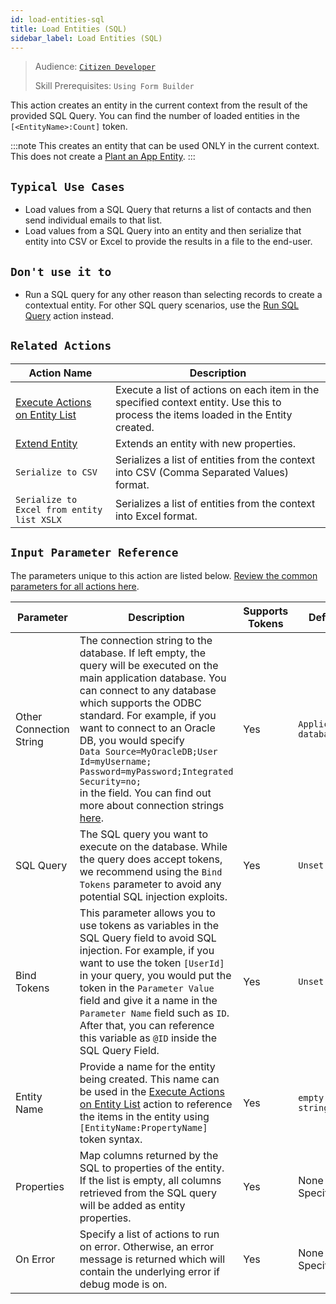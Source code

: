 ```yaml
---
id: load-entities-sql
title: Load Entities (SQL)
sidebar_label: Load Entities (SQL)
---
```


> Audience: [`Citizen Developer`](/docs/audience#citizen-developers)
>
> Skill Prerequisites: `Using Form Builder`

This action creates an entity in the current context from the result of the provided SQL Query. You can find the number of loaded entities in the `[<EntityName>:Count]` token.

:::note
This creates an entity that can be used ONLY in the current context. This does not create a [Plant an App Entity](/docs/entities).
:::

## `Typical Use Cases`

- Load values from a SQL Query that returns a list of contacts and then send individual emails to that list.
- Load values from a SQL Query into an entity and then serialize that entity into CSV or Excel to provide the results in a file to the end-user.

## `Don't use it to`

- Run a SQL query for any other reason than selecting records to create a contextual entity. For other SQL query scenarios, use the [Run SQL Query](/docs/actions/run-sql) action instead.

## `Related Actions`

| Action Name | Description |
| -- | -- |
| [Execute Actions on Entity List](/docs/actions/execute-actions-entity-list)   | Execute a list of actions on each item in the specified context entity. Use this to process the items loaded in the Entity created. |
| [Extend Entity](/docs/actions/extend-entity)   | Extends an entity with new properties. |
| `Serialize to CSV`   | Serializes a list of entities from the context into CSV (Comma Separated Values) format. |
| `Serialize to Excel from entity list XSLX`   | Serializes a list of entities from the context into Excel format. |

## `Input Parameter Reference`

The parameters unique to this action are listed below. [Review the common parameters for all actions here](/docs/actions/common-parameters).

| Parameter| Description| Supports Tokens | Default| Required |
| -- | -- | -- | -- | -- |
| Other Connection String | The connection string to the database. If left empty, the query will be executed on the main application database. You can connect to any database which supports the ODBC standard. For example, if you want to connect to an Oracle DB, you would specify <br/>`Data Source=MyOracleDB;User Id=myUsername; Password=myPassword;Integrated Security=no;` <br/>in the field. You can find out more about connection strings [here](https://www.connectionstrings.com/net-framework-data-provider-for-odbc/).| Yes | `Application database` | No |
| SQL Query | The SQL query you want to execute on the database. While the query does accept tokens, we recommend using the `Bind Tokens` parameter to avoid any potential SQL injection exploits. | Yes | `Unset` | Yes |
| Bind Tokens       | This parameter allows you to use tokens as variables in the SQL Query field to avoid SQL injection. For example, if you want to use the token `[UserId]` in your query, you would put the token in the `Parameter Value` field and give it a name in the `Parameter Name` field such as `ID`. After that, you can reference this variable as `@ID` inside the SQL Query Field.  | Yes | `Unset` | No |
| Entity Name | Provide a name for the entity being created. This name can be used in the [Execute Actions on Entity List](/docs/actions/execute-actions-entity-list) action to reference the items in the entity using `[EntityName:PropertyName]` token syntax. | Yes | `empty string` | Yes |
| Properties | Map columns returned by the SQL to properties of the entity. If the list is empty, all columns retrieved from the SQL query will be added as entity properties. | Yes | None Specified | No |
| On Error | Specify a list of actions to run on error. Otherwise, an error message is returned which will contain the underlying error if debug mode is on.  | Yes | None Specified | No |
